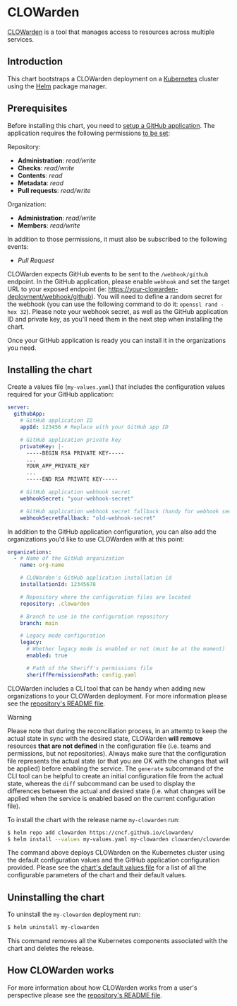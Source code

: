 # CLOWarden

[CLOWarden](https://clowarden.io) is a tool that manages access to resources across multiple services.

## Introduction

This chart bootstraps a CLOWarden deployment on a [Kubernetes](http://kubernetes.io) cluster using the [Helm](https://helm.sh) package manager.

## Prerequisites

Before installing this chart, you need to [setup a GitHub application](https://docs.github.com/en/apps/creating-github-apps/creating-github-apps/creating-a-github-app). The application requires the following permissions [to be set](https://docs.github.com/en/apps/maintaining-github-apps/editing-a-github-apps-permissions):

Repository:

- **Administration**: *read/write*
- **Checks**: *read/write*
- **Contents**: *read*
- **Metadata**: *read*
- **Pull requests**: *read/write*

Organization:

- **Administration**: *read/write*
- **Members**: *read/write*

In addition to those permissions, it must also be subscribed to the following events:

- *Pull Request*

CLOWarden expects GitHub events to be sent to the `/webhook/github` endpoint. In the GitHub application, please enable `webhook` and set the target URL to your exposed endpoint (ie: <https://your-clowarden-deployment/webhook/github>). You will need to define a random secret for the webhook (you can use the following command to do it: `openssl rand -hex 32`). Please note your webhook secret, as well as the GitHub application ID and private key, as you'll need them in the next step when installing the chart.

Once your GitHub application is ready you can install it in the organizations you need.

## Installing the chart

Create a values file (`my-values.yaml`) that includes the configuration values required for your GitHub application:

```yaml
server:
  githubApp:
    # GitHub application ID
    appId: 123456 # Replace with your GitHub app ID

    # GitHub application private key
    privateKey: |-
      -----BEGIN RSA PRIVATE KEY-----
      ...
      YOUR_APP_PRIVATE_KEY
      ...
      -----END RSA PRIVATE KEY-----

    # GitHub application webhook secret
    webhookSecret: "your-webhook-secret"

    # GitHub application webhook secret fallback (handy for webhook secret rotation)
    webhookSecretFallback: "old-webhook-secret"
```

In addition to the GitHub application configuration, you can also add the organizations you'd like to use CLOWarden with at this point:

```yaml
organizations:
  - # Name of the GitHub organization
    name: org-name

    # CLOWarden's GitHub application installation id
    installationId: 12345678

    # Repository where the configuration files are located
    repository: .clowarden

    # Branch to use in the configuration repository
    branch: main

    # Legacy mode configuration
    legacy:
      # Whether legacy mode is enabled or not (must be at the moment)
      enabled: true

      # Path of the Sheriff's permissions file
      sheriffPermissionsPath: config.yaml
```

CLOWarden includes a CLI tool that can be handy when adding new organizations to your CLOWarden deployment. For more information please see the [repository's README file](https://github.com/cncf/clowarden?#cli-tool).

> [!WARNING]
> Please note that during the reconciliation process, in an attemtp to keep the actual state in sync with the desired state, CLOWarden **will remove** resources **that are not defined** in the configuration file (i.e. teams and permissions, but not repositories). Always make sure that the configuration file represents the actual state (or that you are OK with the changes that will be applied) before enabling the service. The `generate` subcommand of the CLI tool can be helpful to create an initial configuration file from the actual state, whereas the `diff` subcommand can be used to display the differences between the actual and desired state (i.e. what changes will be applied when the service is enabled based on the current configuration file).

To install the chart with the release name `my-clowarden` run:

```bash
$ helm repo add clowarden https://cncf.github.io/clowarden/
$ helm install --values my-values.yaml my-clowarden clowarden/clowarden
```

The command above deploys CLOWarden on the Kubernetes cluster using the default configuration values and the GitHub application configuration provided. Please see the [chart's default values file](https://github.com/cncf/clowarden/blob/main/charts/clowarden/values.yaml) for a list of all the configurable parameters of the chart and their default values.

## Uninstalling the chart

To uninstall the `my-clowarden` deployment run:

```bash
$ helm uninstall my-clowarden
```

This command removes all the Kubernetes components associated with the chart and deletes the release.

## How CLOWarden works

For more information about how CLOWarden works from a user's perspective please see the [repository's README file](https://github.com/cncf/clowarden#readme).
